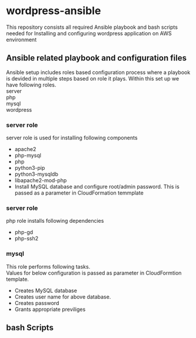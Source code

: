 # wordpress-ansible
This repository consists all required Ansible playbook and bash scripts needed for Installing and configuring wordpress application on AWS environment

## Ansible related playbook and configuration files
Ansible setup includes roles based configuration process where a playbook is devided in multiple steps based on role it plays. Within this set up we have following roles.<br>
server<br>
php<br>
mysql<br>
wordpress<br>

### server role
server role is used for installing following components <br>
- apache2<br>
- php-mysql<br>
- php<br>
- python3-pip<br>
- python3-mysqldb<br>
- libapache2-mod-php<br>
- Install MySQL database and configure root/admin password. This is passed as a parameter in CloudFormation temmplate

### server role
php role installs following dependencies<br>
 - php-gd<br>
 - php-ssh2<br>

### mysql
This role performs following tasks.<br>
Values for below configuration is passed as parameter in CloudFormtion template.<br>
- Creates MySQL database<br>
- Creates user name for above database.<br>
- Creates password<br>
- Grants appropriate previliges<br>

## bash Scripts
